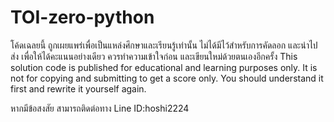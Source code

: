 # TOI-zero-python
โค้ดเฉลยนี้ ถูกเผยแพร่เพื่อเป็นแหล่งศึกษาและเรียนรู้เท่านั้น ไม่ได้มีไว้สำหรับการคัดลอก และนำไปส่ง เพื่อให้ได้คะแนนอย่างเดียว ควรทำความเข้าใจก่อน และเขียนใหม่ด้วยตนเองอีกครั้ง
This solution code is published for educational and learning purposes only. It is not for copying and submitting to get a score only. You should understand it first and rewrite it yourself again.

หากมีข้อสงสัย สามารถติดต่อทาง Line ID:hoshi2224
